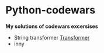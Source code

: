 # Python-codewars
**My solutions of codewars excersises**

- String transformer [Transformer](https://github.com/szyymek/Python-codewars/blob/master/String_transformer.py)
- inny
